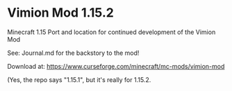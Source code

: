 # Vimion Mod 1.15.2
Minecraft 1.15 Port and location for continued development of the Vimion Mod

See: Journal.md for the backstory to the mod!

Download at: https://www.curseforge.com/minecraft/mc-mods/vimion-mod

(Yes, the repo says "1.15.1", but it's really for 1.15.2.
